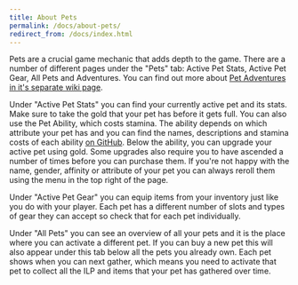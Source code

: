 ```yaml
---
title: About Pets
permalink: /docs/about-pets/
redirect_from: /docs/index.html
---
```


Pets are a crucial game mechanic that adds depth to the game. There are a number of different pages under the "Pets" tab: Active Pet Stats, Active Pet Gear, All Pets and Adventures. You can find out more about [Pet Adventures in it's separate wiki page](https://idle.land/docs/about-pet-adventures/).

Under "Active Pet Stats" you can find your currently active pet and its stats. Make sure to take the gold that your pet has before it gets full. You can also use the Pet Ability, which costs stamina.  The ability depends on which attribute your pet has and you can find the names, descriptions and stamina costs of each ability [on GitHub](https://github.com/IdleLands/IdleLands/tree/master/src/server/core/game/attributes). Below the ability, you can upgrade your active pet using gold. Some upgrades also require you to have ascended a number of times before you can purchase them. If you're not happy with the name, gender, affinity or attribute of your pet you can always reroll them using the menu in the top right of the page.

Under "Active Pet Gear" you can equip items from your inventory just like you do with your player. Each pet has a different number of slots and types of gear they can accept so check that for each pet individually.

Under "All Pets" you can see an overview of all your pets and it is the place where you can activate a different pet. If you can buy a new pet this will also appear under this tab below all the pets you already own. Each pet shows when you can next gather, which means you need to activate that pet to collect all the ILP and items that your pet has gathered over time.

